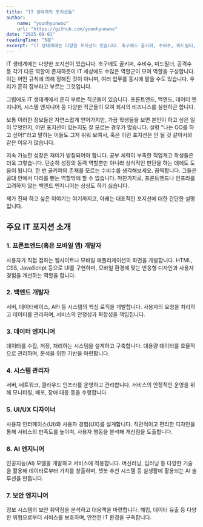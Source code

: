 ```yaml
---
title: "IT 생태계의 포지션들"
author:
    name: "yoonhyunwoo"
    url: "https://github.com/yoonhyunwoo"
date: "2025-09-01"
readingTime: "5분"
excerpt: "IT 생태계에는 다양한 포지션이 있습니다. 축구에도 골키퍼, 수비수, 미드필더, 공격수 등 각기 다른 역할이 존재하듯이 IT 세상에도 수많은 역할군이 모여 역할을 구성합니다. 이는 어떤 규칙에 의해 정해진 것이 아니며, 여러 업무를 동시에 맡을 수도 있습니다. 우리가 흔히 잡부라고 부르는 그것입니다."
---
```


IT 생태계에는 다양한 포지션이 있습니다. 축구에도 골키퍼, 수비수, 미드필더, 공격수 등 각기 다른 역할이 존재하듯이 IT 세상에도 수많은 역할군이 모여 역할을 구성합니다. 이는 어떤 규칙에 의해 정해진 것이 아니며, 여러 업무를 동시에 맡을 수도 있습니다. 우리가 흔히 잡부라고 부르는 그것입니다.

그럼에도 IT 생태계에서 흔히 부르는 직군들이 있습니다. 프론트엔드, 백엔드, 데이터 엔지니어, 시스템 엔지니어 등 다양한 직군들이 모여 회사의 비즈니스를 실현하곤 합니다.

보통 이러한 정보들은 자연스럽게 얻어가지만, 가끔 학생들을 보면 본인이 하고 싶은 일이 무엇인지, 어떤 포지션이 있는지도 잘 모르는 경우가 많습니다. 설령 "나는 OO를 하고 싶어!"라고 말하는 이들도 그저 쉬워 보여서, 혹은 이런 포지션은 안 될 것 같아서와 같은 이유가 많습니다.

지속 가능한 성장은 재미가 받침되어야 합니다. 공부 체력이 부족한 직업계고 학생들은 더욱 그렇습니다. 단순히 성장의 동력 역할뿐만 아니라 상식적인 판단을 하는 데에도 도움이 됩니다. 한 번 골키퍼의 존재를 모르는 수비수를 생각해보세요. 끔찍합니다. 그들은 골대 안에서 다리를 뻗는 역할밖에 할 수 없습니다. 마찬가지로, 프론트엔드나 인프라를 고려하지 않는 백엔드 엔지니어는 상상도 하기 싫습니다.

제가 진짜 하고 싶은 이야기는 여기까지고, 아래는 대표적인 포지션에 대한 간단한 설명입니다.

## 주요 IT 포지션 소개

### 1. 프론트엔드(혹은 모바일 앱) 개발자
사용자가 직접 접하는 웹사이트나 모바일 애플리케이션의 화면을 개발합니다. HTML, CSS, JavaScript 등으로 UI를 구현하며, 모바일 환경에 맞는 반응형 디자인과 사용자 경험을 개선하는 역할을 합니다.

### 2. 백엔드 개발자
서버, 데이터베이스, API 등 시스템의 핵심 로직을 개발합니다. 사용자의 요청을 처리하고 데이터를 관리하며, 서비스의 안정성과 확장성을 책임집니다.

### 3. 데이터 엔지니어
데이터를 수집, 저장, 처리하는 시스템을 설계하고 구축합니다. 대용량 데이터를 효율적으로 관리하며, 분석을 위한 기반을 마련합니다.

### 4. 시스템 관리자
서버, 네트워크, 클라우드 인프라를 운영하고 관리합니다. 서비스의 안정적인 운영을 위해 모니터링, 배포, 장애 대응 등을 수행합니다.

### 5. UI/UX 디자이너
사용자 인터페이스(UI)와 사용자 경험(UX)를 설계합니다. 직관적이고 편리한 디자인을 통해 서비스의 만족도를 높이며, 사용자 행동을 분석해 개선점을 도출합니다.

### 6. AI 엔지니어
인공지능(AI) 모델을 개발하고 서비스에 적용합니다. 머신러닝, 딥러닝 등 다양한 기술을 활용해 데이터로부터 가치를 창출하며, 챗봇·추천 시스템 등 실생활에 활용되는 AI 솔루션을 만듭니다.

### 7. 보안 엔지니어
정보 시스템의 보안 취약점을 분석하고 대응책을 마련합니다. 해킹, 데이터 유출 등 다양한 위협으로부터 서비스를 보호하며, 안전한 IT 환경을 구축합니다.
